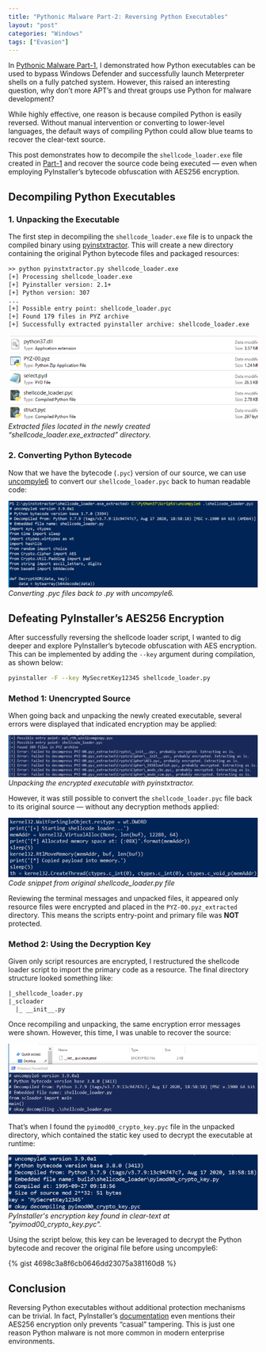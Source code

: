 ```yaml
---
title: "Pythonic Malware Part-2: Reversing Python Executables"
layout: "post"
categories: "Windows"
tags: ["Evasion"]
---
```


In [Pythonic Malware Part-1](/blog/pythonic-malware-pt1), I demonstrated how Python executables can be used to bypass Windows Defender and successfully launch Meterpreter shells on a fully patched system. However, this raised an interesting question, why don’t more APT’s and threat groups use Python for malware development?

While highly effective, one reason is because compiled Python is easily reversed. Without manual intervention or converting to lower-level languages, the default ways of compiling Python could allow blue teams to recover the clear-text source.

This post demonstrates how to decompile the `shellcode_loader.exe` file created in [Part-1](/blog/pythonic-malware-pt1) and recover the source code being executed — even when employing PyInstaller’s bytecode obfuscation with AES256 encryption.


## Decompiling Python Executables

### 1. Unpacking the Executable

The first step in decompiling the `shellcode_loader.exe` file is to unpack the compiled binary using [pyinstxtractor](https://github.com/extremecoders-re/pyinstxtractor). This will create a new directory containing the original Python bytecode files and packaged resources:

```text
>> python pyinstxtractor.py shellcode_loader.exe
[+] Processing shellcode_loader.exe
[+] Pyinstaller version: 2.1+
[+] Python version: 307
...
[+] Possible entry point: shellcode_loader.pyc
[+] Found 179 files in PYZ archive
[+] Successfully extracted pyinstaller archive: shellcode_loader.exe
```

![](/assets/posts/pythonic-malware-pt2/pm2_1.png)
*Extracted files located in the newly created “shellcode_loader.exe_extracted” directory.*


### 2. Converting Python Bytecode

Now that we have the bytecode (`.pyc`) version of our source, we can use [uncompyle6](https://github.com/rocky/python-uncompyle6/) to convert our `shellcode_loader.pyc` back to human readable code:

![](/assets/posts/pythonic-malware-pt2/pm2_2.png)
*Converting .pyc files back to .py with uncompyle6.*


## Defeating PyInstaller’s AES256 Encryption

After successfully reversing the shellcode loader script, I wanted to dig deeper and explore PyInstaller’s bytecode obfuscation with AES encryption. This can be implemented by adding the `--key` argument during compilation, as shown below:

```bash
pyinstaller -F --key MySecretKey12345 shellcode_loader.py
```


### Method 1: Unencrypted Source

When going back and unpacking the newly created executable, several errors were displayed that indicated encryption may be applied:

![](/assets/posts/pythonic-malware-pt2/pm2_3.png)
*Unpacking the encrypted executable with pyinstxtractor.*

However, it was still possible to convert the `shellcode_loader.pyc` file back to its original source — without any decryption methods applied:

![](/assets/posts/pythonic-malware-pt2/pm2_4.png)
*Code snippet from original shellcode_loader.py file*

Reviewing the terminal messages and unpacked files, it appeared only resource files were encrypted and placed in the `PYZ-00.pyz_extracted` directory. This means the scripts entry-point and primary file was **NOT** protected.


### Method 2: Using the Decryption Key

Given only script resources are encrypted, I restructured the shellcode loader script to import the primary code as a resource. The final directory structure looked something like:

```text
|_shellcode_loader.py
|_scloader
  |_ __init__.py 
```

Once recompiling and unpacking, the same encryption error messages were shown. However, this time, I was unable to recover the source:

![](/assets/posts/pythonic-malware-pt2/pm2_5.png)

That’s when I found the `pyimod00_crypto_key.pyc` file in the unpacked directory, which contained the static key used to decrypt the executable at runtime:

![](/assets/posts/pythonic-malware-pt2/pm2_6.png)
*PyInstaller's encryption key found in clear-text at "pyimod00_crypto_key.pyc".*

Using the script below, this key can be leveraged to decrypt the Python bytecode and recover the original file before using uncompyle6:

{% gist 4698c3a8f6cb0646dd23075a381160d8 %}


## Conclusion

Reversing Python executables without additional protection mechanisms can be trivial. In fact, PyInstaller’s [documentation](https://pyinstaller.org/en/stable/operating-mode.html#hiding-the-source-code) even mentions their AES256 encryption only prevents “casual” tampering. This is just one reason Python malware is not more common in modern enterprise environments.